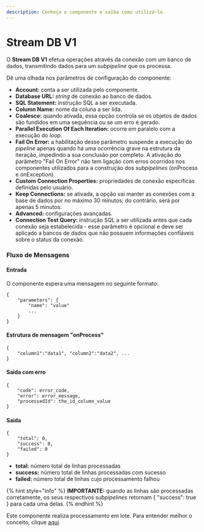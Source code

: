 ```yaml
---
description: Conheça o componente e saiba como utilizá-lo.
---
```


# Stream DB V1

O **Stream DB V1** efetua operações através da conexão com um banco de dados, transmitindo dados para um _subpipeline_ que os processa.

Dê uma olhada nos parâmetros de configuração do componente:

* **Account:** conta a ser utilizada pelo componente.
* **Database URL:** _string_ de conexão ao banco de dados.
* **SQL Statement:** instrução SQL a ser executada.
* **Column Name:** nome da coluna a ser lida.
* **Coalesce:** quando ativada, essa opção controla se os objetos de dados são fundidos em uma sequência ou se um erro é gerado.
* **Parallel Execution Of Each Iteration:** ocorre em paralelo com a execução do _loop_.
* **Fail On Error:** a habilitação desse parâmetro suspende a execução do _pipeline_ apenas quando há uma ocorrência grave na estrutura da iteração, impedindo a sua conclusão por completo. A ativação do parâmetro "Fail On Error" não tem ligação com erros ocorridos nos componentes utilizados para a construção dos _subpipelines_ (onProcess e onException).
* **Custom Connection Properties:** propriedades de conexão específicas definidas pelo usuário.
* **Keep Connections:** se ativada, a opção vai manter as conexões com a base de dados por no máximo 30 minutos; do contrário, será por apenas 5 minutos.
* **Advanced:** configurações avançadas.
* **Connection Test Query:** instrução SQL a ser utilizada antes que cada conexão seja estabelecida - esse parâmetro é opcional e deve ser aplicado a bancos de dados que não possuem informações confiáveis sobre o status da conexão.

### Fluxo de Mensagens <a href="#fluxo-de-mensagens" id="fluxo-de-mensagens"></a>

#### Entrada <a href="#entrada" id="entrada"></a>

O componente espera uma mensagem no seguinte formato:

```
{
	"parameters": {
		"name": "value"
		...
	}
}
```

#### Estrutura de mensagem "onProcess" <a href="#estrutura-de-mensagem-onprocess" id="estrutura-de-mensagem-onprocess"></a>

```
{	
    "column1":"data1", "column2":"data2", ... 
}
```

#### Saída com erro <a href="#sada-com-erro" id="sada-com-erro"></a>

```
{	
    "code": error_code,	
    "error": error_message,	
    "processedId": the_id_column_value
}
```

#### Saída <a href="#sada" id="sada"></a>

```
{        
    "total": 0,        
    "success": 0,        
    "failed": 0
}
```

* **total:** número total de linhas processadas
* **success:** número total de linhas processadas com sucesso
* **failed:** número total de linhas cujo processamento falhou

{% hint style="info" %}
**IMPORTANTE:** quando as linhas são processadas corretamente, os seus respectivos _subpipelines_ retornam { "success": true } para cada uma delas.
{% endhint %}

Este componente realiza processamento em lote. Para entender melhor o conceito, clique [aqui](../../tutoriais-e-melhores-praticas/processamento-em-lote.md).
